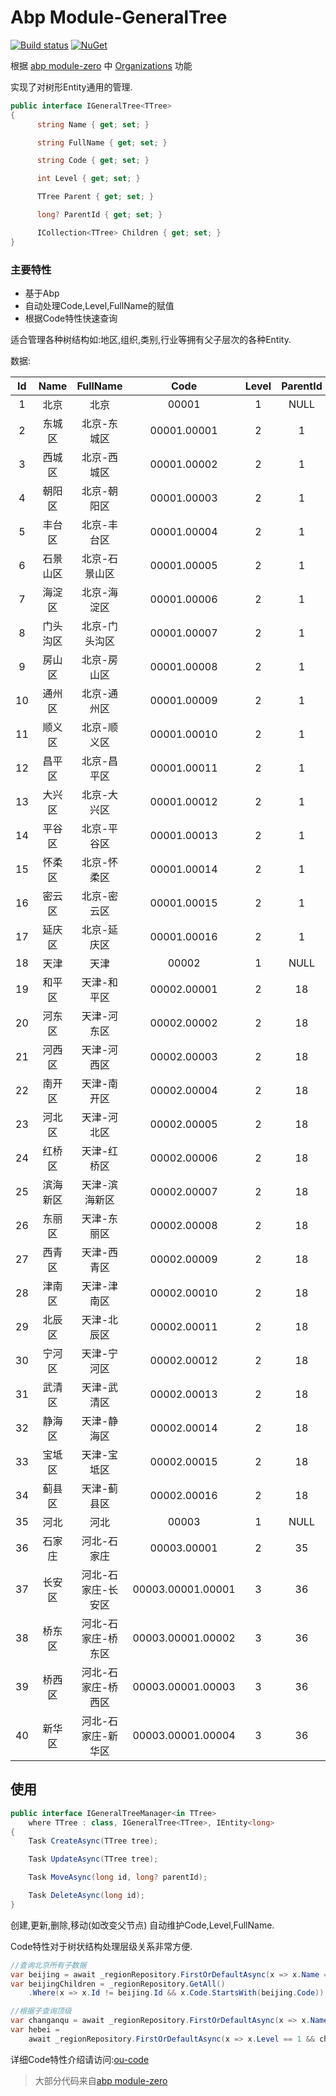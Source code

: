 # Abp Module-GeneralTree

[![Build status](https://ci.appveyor.com/api/projects/status/9v1wff4rm6jx7yte?svg=true)](https://ci.appveyor.com/project/maliming/module-generaltree)
[![NuGet](https://img.shields.io/nuget/vpre/abp.GeneralTree.svg)](https://www.nuget.org/packages/Abp.GeneralTree)

根据 [abp module-zero](https://github.com/aspnetboilerplate/module-zero) 中 [Organizations](http://www.aspnetboilerplate.com/Pages/Documents/Zero/Organization-Units) 功能

实现了对树形Entity通用的管理.

```csharp
public interface IGeneralTree<TTree>
{
      string Name { get; set; }

      string FullName { get; set; }

      string Code { get; set; }

      int Level { get; set; }

      TTree Parent { get; set; }

      long? ParentId { get; set; }

      ICollection<TTree> Children { get; set; }
}
```
### 主要特性

- 基于Abp
- 自动处理Code,Level,FullName的赋值
- 根据Code特性快速查询

适合管理各种树结构如:地区,组织,类别,行业等拥有父子层次的各种Entity.

数据:

Id|Name|FullName|Code|Level|ParentId
:--:|:--:|:--:|:--:|:--:|:--:
1|北京|北京|00001|1|NULL
2|东城区|北京-东城区|00001.00001|2|1
3|西城区|北京-西城区|00001.00002|2|1
4|朝阳区|北京-朝阳区|00001.00003|2|1
5|丰台区|北京-丰台区|00001.00004|2|1
6|石景山区|北京-石景山区|00001.00005|2|1
7|海淀区|北京-海淀区|00001.00006|2|1
8|门头沟区|北京-门头沟区|00001.00007|2|1
9|房山区|北京-房山区|00001.00008|2|1
10|通州区|北京-通州区|00001.00009|2|1
11|顺义区|北京-顺义区|00001.00010|2|1
12|昌平区|北京-昌平区|00001.00011|2|1
13|大兴区|北京-大兴区|00001.00012|2|1
14|平谷区|北京-平谷区|00001.00013|2|1
15|怀柔区|北京-怀柔区|00001.00014|2|1
16|密云区|北京-密云区|00001.00015|2|1
17|延庆区|北京-延庆区|00001.00016|2|1
18|天津|天津|00002|1|NULL
19|和平区|天津-和平区|00002.00001|2|18
20|河东区|天津-河东区|00002.00002|2|18
21|河西区|天津-河西区|00002.00003|2|18
22|南开区|天津-南开区|00002.00004|2|18
23|河北区|天津-河北区|00002.00005|2|18
24|红桥区|天津-红桥区|00002.00006|2|18
25|滨海新区|天津-滨海新区|00002.00007|2|18
26|东丽区|天津-东丽区|00002.00008|2|18
27|西青区|天津-西青区|00002.00009|2|18
28|津南区|天津-津南区|00002.00010|2|18
29|北辰区|天津-北辰区|00002.00011|2|18
30|宁河区|天津-宁河区|00002.00012|2|18
31|武清区|天津-武清区|00002.00013|2|18
32|静海区|天津-静海区|00002.00014|2|18
33|宝坻区|天津-宝坻区|00002.00015|2|18
34|蓟县区|天津-蓟县区|00002.00016|2|18
35|河北|河北|00003|1|NULL
36|石家庄|河北-石家庄|00003.00001|2|35
37|长安区|河北-石家庄-长安区|00003.00001.00001|3|36
38|桥东区|河北-石家庄-桥东区|00003.00001.00002|3|36
39|桥西区|河北-石家庄-桥西区|00003.00001.00003|3|36
40|新华区|河北-石家庄-新华区|00003.00001.00004|3|36

## 使用 ##
```csharp
public interface IGeneralTreeManager<in TTree> 
	where TTree : class, IGeneralTree<TTree>, IEntity<long>
{
	Task CreateAsync(TTree tree);

	Task UpdateAsync(TTree tree);

	Task MoveAsync(long id, long? parentId);

	Task DeleteAsync(long id);
}
```
创建,更新,删除,移动(如改变父节点) 自动维护Code,Level,FullName.

Code特性对于树状结构处理层级关系非常方便.
```csharp
//查询北京所有子数据
var beijing = await _regionRepository.FirstOrDefaultAsync(x => x.Name == "北京");
var beijingChildren = _regionRepository.GetAll()
	.Where(x => x.Id != beijing.Id && x.Code.StartsWith(beijing.Code));

//根据子查询顶级
var changanqu = await _regionRepository.FirstOrDefaultAsync(x => x.Name == "长安区");
var hebei =
	await _regionRepository.FirstOrDefaultAsync(x => x.Level == 1 && changanqu.Code.Contains(x.Code));
```
详细Code特性介绍请访问:[ou-code](https://aspnetboilerplate.com/Pages/Documents/Zero/Organization-Units#ou-code)

> 大部分代码来自[abp module-zero](https://github.com/aspnetboilerplate/module-zero)
